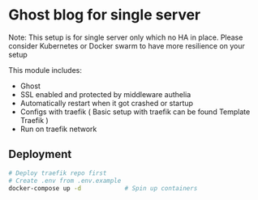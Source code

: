 # Ghost blog for single server

Note: This setup is for single server only which no HA in place. Please consider Kubernetes or Docker swarm to have more resilience on your setup

This module includes:
- Ghost
- SSL enabled and protected by middleware authelia
- Automatically restart when it got crashed or startup
- Configs with traefik ( Basic setup with traefik can be found Template Traefik )
- Run on traefik network

## Deployment

```bash
# Deploy traefik repo first
# Create .env from .env.example
docker-compose up -d			# Spin up containers
```
